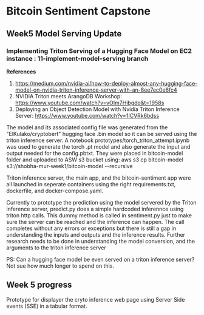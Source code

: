 # Bitcoin Sentiment Capstone

## Week5 Model Serving Update

### Implementing Triton Serving of a Hugging Face Model on EC2 instance : 11-implement-model-serving branch 

**References**
1. https://medium.com/nvidia-ai/how-to-deploy-almost-any-hugging-face-model-on-nvidia-triton-inference-server-with-an-8ee7ec0e6fc4
2. NVIDIA Triton meets ArangoDB Workshop: https://www.youtube.com/watch?v=vOIm7Hibgdo&t=1958s
3. Deploying an Object Detection Model with Nvidia Triton Inference Server: https://www.youtube.com/watch?v=1ICVRk6bdss

The model and its associated config file was generated from the "ElKulako/cryptobert" hugging face .bin model so it can be served using the triton inference server.  A notebook prototypes/torch_triton_attempt.ipynb was used to generate the torch .pt model and also generate the input and output needed for the config.pbtxt. 
They were placed in bitcoin-model folder and uploaded to ASW s3 bucket using:  aws s3 cp bitcoin-model s3://shobha-mur-week1/bitcoin-model --recursive

Triton inference server, the main app, and the bitcoin-sentiment app were all launched in seperate containers using the right requirements.txt, dockerfile, and docker-compose.yaml.

Currently to prototype the prediction using the model servered by the Triton inference server, predict.py does a simple hardcoded inferennce using triton http calls.  This dummy method is called in sentiment.py just to make sure the server can be reached and the inference can happen.  The call completes without any errors or exceptions but there is still a gap in understanding the inputs and outputs and the inference results.  Further research needs to be done in understanding the model conversion, and the arguments to the triton inference server

PS:  Can a hugging face model be even served on a triton inference server?  Not sue how much longer to spend on this.

## Week 5 progress 

Prototype for displayer the cryto inference web page using Server Side events (SSE) in a tabular format.







